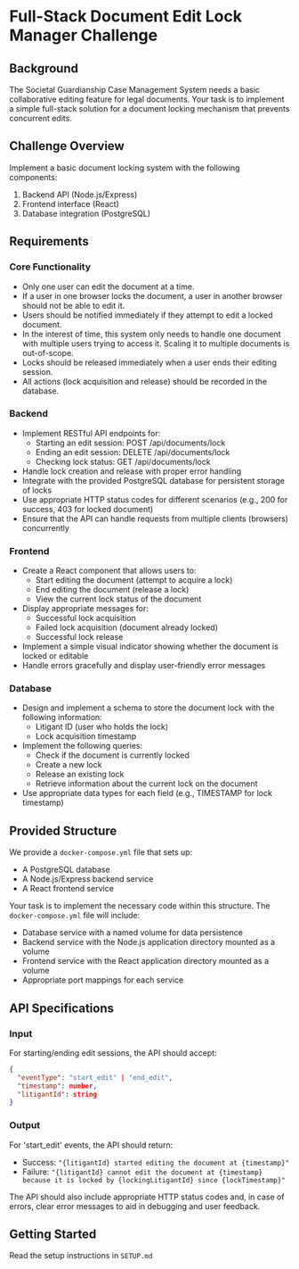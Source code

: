 # Full-Stack Document Edit Lock Manager Challenge

## Background
The Societal Guardianship Case Management System needs a basic collaborative editing feature for legal documents. Your task is to implement a simple full-stack solution for a document locking mechanism that prevents concurrent edits.

## Challenge Overview
Implement a basic document locking system with the following components:
1. Backend API (Node.js/Express)
2. Frontend interface (React)
3. Database integration (PostgreSQL)

## Requirements

### Core Functionality
- Only one user can edit the document at a time.
- If a user in one browser locks the document, a user in another browser should not be able to edit it.
- Users should be notified immediately if they attempt to edit a locked document.
- In the interest of time, this system only needs to handle one document with multiple users trying to access it. Scaling it to multiple documents is out-of-scope.
- Locks should be released immediately when a user ends their editing session.
- All actions (lock acquisition and release) should be recorded in the database.

### Backend
- Implement RESTful API endpoints for:
  - Starting an edit session: POST /api/documents/lock
  - Ending an edit session: DELETE /api/documents/lock
  - Checking lock status: GET /api/documents/lock
- Handle lock creation and release with proper error handling
- Integrate with the provided PostgreSQL database for persistent storage of locks
- Use appropriate HTTP status codes for different scenarios (e.g., 200 for success, 403 for locked document)
- Ensure that the API can handle requests from multiple clients (browsers) concurrently

### Frontend
- Create a React component that allows users to:
  - Start editing the document (attempt to acquire a lock)
  - End editing the document (release a lock)
  - View the current lock status of the document
- Display appropriate messages for:
  - Successful lock acquisition
  - Failed lock acquisition (document already locked)
  - Successful lock release
- Implement a simple visual indicator showing whether the document is locked or editable
- Handle errors gracefully and display user-friendly error messages

### Database
- Design and implement a schema to store the document lock with the following information:
  - Litigant ID (user who holds the lock)
  - Lock acquisition timestamp
- Implement the following queries:
  - Check if the document is currently locked
  - Create a new lock
  - Release an existing lock
  - Retrieve information about the current lock on the document
- Use appropriate data types for each field (e.g., TIMESTAMP for lock timestamp)

## Provided Structure
We provide a `docker-compose.yml` file that sets up:
- A PostgreSQL database
- A Node.js/Express backend service
- A React frontend service

Your task is to implement the necessary code within this structure. The `docker-compose.yml` file will include:
- Database service with a named volume for data persistence
- Backend service with the Node.js application directory mounted as a volume
- Frontend service with the React application directory mounted as a volume
- Appropriate port mappings for each service

## API Specifications

### Input
For starting/ending edit sessions, the API should accept:
```json
{
  "eventType": "start_edit" | "end_edit",
  "timestamp": number,
  "litigantId": string
}
```

### Output
For 'start_edit' events, the API should return:
- Success: `"{litigantId} started editing the document at {timestamp}"`
- Failure: `"{litigantId} cannot edit the document at {timestamp} because it is locked by {lockingLitigantId} since {lockTimestamp}"`

The API should also include appropriate HTTP status codes and, in case of errors, clear error messages to aid in debugging and user feedback.

## Getting Started

Read the setup instructions in `SETUP.md`

